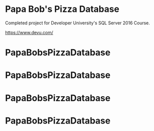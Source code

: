# Papa Bob's Pizza Database

Completed project for Developer University's SQL Server 2016 Course.

https://www.devu.com/
# PapaBobsPizzaDatabase
# PapaBobsPizzaDatabase
# PapaBobsPizzaDatabase
# PapaBobsPizzaDatabase
